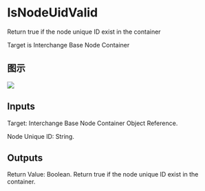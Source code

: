 # IsNodeUidValid

Return true if the node unique ID exist in the container

Target is Interchange Base Node Container

## 图示

![]($-20221218-19355458.png)

## Inputs

Target: Interchange Base Node Container Object Reference.

Node Unique ID: String.  

## Outputs

Return Value: Boolean. Return true if the node unique ID exist in the container.


